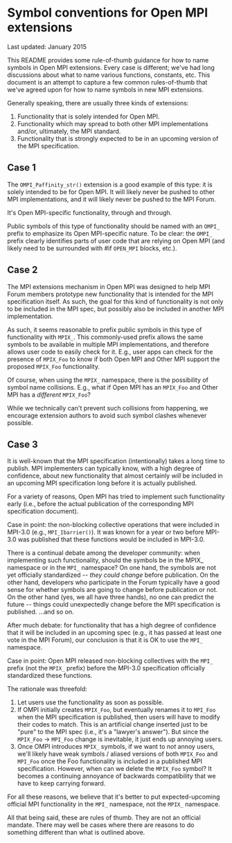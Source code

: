 # Symbol conventions for Open MPI extensions

Last updated: January 2015

This README provides some rule-of-thumb guidance for how to name
symbols in Open MPI extensions.  Every case is different; we've had
long discussions about what to name various functions, constants, etc.
This document is an attempt to capture a few common rules-of-thumb
that we've agreed upon for how to name symbols in new MPI extensions.

Generally speaking, there are usually three kinds of extensions:

1. Functionality that is solely intended for Open MPI.
2. Functionality which may spread to both other MPI implementations
   and/or, ultimately, the MPI standard.
3. Functionality that is strongly expected to be in an upcoming
   version of the MPI specification.

## Case 1

The `OMPI_Paffinity_str()` extension is a good example of this type:
it is solely intended to be for Open MPI.  It will likely never be
pushed to other MPI implementations, and it will likely never be
pushed to the MPI Forum.

It's Open MPI-specific functionality, through and through.

Public symbols of this type of functionality should be named with an
`OMPI_` prefix to emphasize its Open MPI-specific nature.  To be
clear: the `OMPI_` prefix clearly identifies parts of user code that
are relying on Open MPI (and likely need to be surrounded with #if
`OPEN_MPI` blocks, etc.).

## Case 2

The MPI extensions mechanism in Open MPI was designed to help MPI
Forum members prototype new functionality that is intended for the
MPI specification itself.  As such, the goal for this kind of
functionality is not only to be included in the MPI spec, but possibly
also be included in another MPI implementation.

As such, it seems reasonable to prefix public symbols in this type of
functionality with `MPIX_`.  This commonly-used prefix allows the same
symbols to be available in multiple MPI implementations, and therefore
allows user code to easily check for it.  E.g., user apps can check
for the presence of `MPIX_Foo` to know if both Open MPI and Other MPI
support the proposed `MPIX_Foo` functionality.

Of course, when using the `MPIX_` namespace, there is the possibility of
symbol name collisions.  E.g., what if Open MPI has an `MPIX_Foo` and
Other MPI has a *different* `MPIX_Foo`?

While we technically can't prevent such collisions from happening, we
encourage extension authors to avoid such symbol clashes whenever
possible.

## Case 3

It is well-known that the MPI specification (intentionally) takes a
long time to publish.  MPI implementers can typically know, with a
high degree of confidence, about new functionality that almost
certainly *will* be included in an upcoming MPI specification long
before it is actually published.

For a variety of reasons, Open MPI has tried to implement such
functionality early (i.e., before the actual publication of the
corresponding MPI specification document).

Case in point: the non-blocking collective operations that were
included in MPI-3.0 (e.g., `MPI_Ibarrier()`).  It was known for a year
or two before MPI-3.0 was published that these functions would be
included in MPI-3.0.

There is a continual debate among the developer community: when
implementing such functionality, should the symbols be in the MPIX_
namespace or in the `MPI_` namespace?  On one hand, the symbols are not
yet officially standardized -- *they could change* before publication.
On the other hand, developers who participate in the Forum typically
have a good sense for whether symbols are going to change before
publication or not.  On the other hand (yes, we all have three hands),
no one can predict the future -- things could unexpectedly change
before the MPI specification is published.  ...and so on.

After much debate: for functionality that has a high degree of
confidence that it will be included in an upcoming spec (e.g., it has
passed at least one vote in the MPI Forum), our conclusion is that it
is OK to use the `MPI_` namespace.

Case in point: Open MPI released non-blocking collectives with the
`MPI_` prefix (not the `MPIX_` prefix) before the MPI-3.0
specification officially standardized these functions.

The rationale was threefold:

1. Let users use the functionality as soon as possible.
1. If OMPI initially creates `MPIX_Foo`, but eventually renames it to
   `MPI_Foo` when the MPI specification is published, then users will
   have to modify their codes to match.  This is an artificial change
   inserted just to be "pure" to the MPI spec (i.e., it's a "lawyer's
   answer").  But since the `MPIX_Foo` -> `MPI_Foo` change is
   inevitable, it just ends up annoying users.
1. Once OMPI introduces `MPIX_` symbols, if we want to *not* annoy
   users, we'll likely have weak symbols / aliased versions of both
   `MPIX_Foo` and `MPI_Foo` once the Foo functionality is included in
   a published MPI specification.  However, when can we delete the
   `MPIX_Foo` symbol?  It becomes a continuing annoyance of backwards
   compatibility that we have to keep carrying forward.

For all these reasons, we believe that it's better to put
expected-upcoming official MPI functionality in the `MPI_` namespace,
not the `MPIX_` namespace.

All that being said, these are rules of thumb.  They are not an
official mandate.  There may well be cases where there are reasons to
do something different than what is outlined above.
